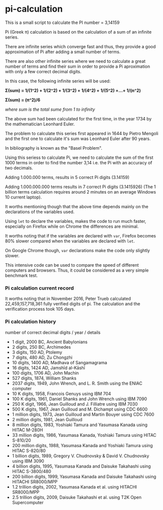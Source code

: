 # pi-calculation

This is a small script to calculate the PI number = 3,14159

Pi (Greek π) calculation is based on the calculation
of a sum of an infinite series.

There are infinite series which converge fast and thus,
they provide a good approximation of Pi after adding
a small number of terms.

There are also other infinite series where we need to
calculate a great number of terms and find their sum
in order to provide a Pi aproximation with only 
a few correct decimal digits.

In this case, the following infinite series will be used:

<strong>Σ(sum) = 1/(1^2) + 1/(2^2) + 1/(3^2) + 1/(4^2) + 1/(5^2) +...+ 1/(n^2) </strong>

<strong> Σ(sum) = (π^2)/6 </strong>

<em>where sum is the total sume from 1 to infinity</em>
 
The above sum had been calculated for the first time,
in the year 1734 by the mathematician Leonhard Euler.

The problem to calculate this series first appeared
in 1644 by Pietro Mengoli and the first one to calculate
it's sum was Leonhard Euler after 90 years.

In bibliography is known as the "Basel Problem".

Using this seriess to calculate Pi, we need to calculate
the sum of the first 1000 terms in order to find
the number 3,14 i.e. the Pi with an accuracy of two decimals.

Adding 1.000.000 terms, results in 5 correct Pi digits (3.14159)
 
Adding 1.000.000.000 terms results in 7 correct Pi digits (3.1415926)
(The 1 billion terms calculation requires around 2 minutes
on an average Windows 10 current laptop).

It worths mentioning though that the above time depends
mainly on the declarations of the variables used.

Using `let` to declare the variables, makes the code
to run much faster, especially on Firefox while
on Chrome the differences are minimal.

It worths noting that if the variables are
declared with `var`, Firefox becomes 80% slower
compared when the variables are declared with `let`.

On Google Chrome though, `var` declarations make
the code only slightly slower.

This intensive code can be used to compare 
the speed of different computers and browsers. 
Thus, it could be considered as a very simple
benchmark test.

<h3>Pi calculation current record</h3>
It worths noting that in November 2016, Peter Trueb
calculated 22,459,157,718,361 fully verified digits of pi.
The calculation and the verification process took 105 days.

<h3>Pi calculation history</h3>
number of correct decimal digits / year / details
<ul>
<li>1 digit, 2000 BC, Ancient Babylonians</li>
<li>2 digits, 250 BC, Archimedes</li>
<li>3 digits, 150 AD, Ptolemy</li>
<li>7 digits, 480 AD, Zu Chongzhi</li>
<li>10 digits, 1400 AD, Madhava of Sangamagrama</li>
<li>16 digits, 1424 AD, Jamshīd al-Kāshī</li>
<li>100 digits, 1706 AD, John Machin</li>
<li>527 digits, 1874, William Shanks</li>
<li>2037 digits, 1949,	John Wrench, and L. R. Smith using the ENIAC computer</li>
<li>10 K digits, 1958, Francois Genuys using IBM 704</li>
<li>100 K digits, 1961, Daniel Shanks and John Wrench using IBM 7090</li>
<li>250 K digit, 1966, Jean Guilloud and J. Filliatre using IBM 7030</li>
<li>500 K digits, 1967, Jean Guilloud and M. Dichampt using CDC 6600</li>
<li>1 million digits, 1973, Jean Guilloud and Martin Bouyer using CDC 7600</li>
<li>2 million digits, 1981, Jean Guilloud</li>
<li>8 million digits, 1983, Yoshiaki Tamura and Yasumasa Kanada	using HITAC M-280H</li>
<li>33 million digits, 1986, Yasumasa Kanada, Yoshiaki Tamura	using HITAC S-810/20</li>
<li>200 million digits, 1988, Yasumasa Kanada and Yoshiaki Tamura using HITAC S-820/80</li>
<li>1 billion digits, 1989, Gregory V. Chudnovsky & David V. Chudnovsky using IBM 3090</li>
<li>4 billion digits, 1995, Yasumasa Kanada and Daisuke Takahashi using HITAC S-3800/480</li>
<li>200 billion digits, 1999, Yasumasa Kanada and Daisuke Takahashi	using HITACHI SR8000/MPP</li>
<li>1.2 trillion digits, 2002, Yasumasa Kanada  et al. using 	HITACHI SR8000/MPP</li>
<li>2.5 trillion digits, 2009, Daisuke Takahashi et al. using T2K Open Supercomputer </li>
</ul>
